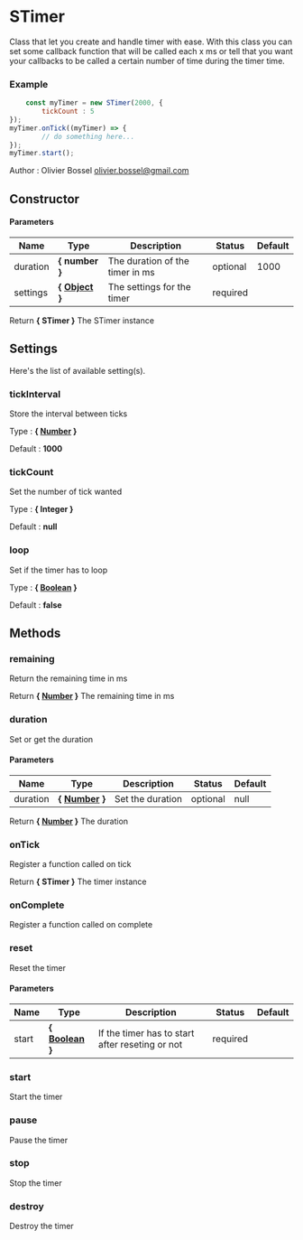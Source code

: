 # STimer

Class that let you create and handle timer with ease.
With this class you can set some callback function that will be
called each x ms or tell that you want your callbacks to be called
a certain number of time during the timer time.


### Example
```js
	const myTimer = new STimer(2000, {
		tickCount : 5
});
myTimer.onTick((myTimer) => {
		// do something here...
});
myTimer.start();
```
Author : Olivier Bossel [olivier.bossel@gmail.com](mailto:olivier.bossel@gmail.com)


## Constructor


#### Parameters
Name  |  Type  |  Description  |  Status  |  Default
------------  |  ------------  |  ------------  |  ------------  |  ------------
duration  |  **{ number }**  |  The duration of the timer in ms  |  optional  |  1000
settings  |  **{ [Object](https://developer.mozilla.org/fr/docs/Web/JavaScript/Reference/Objets_globaux/Object) }**  |  The settings for the timer  |  required  |

Return **{ STimer }** The STimer instance




## Settings

Here's the list of available setting(s).

### tickInterval

Store the interval between ticks


Type : **{ [Number](https://developer.mozilla.org/fr/docs/Web/JavaScript/Reference/Objets_globaux/Number) }**

Default : **1000**


### tickCount

Set the number of tick wanted


Type : **{ Integer }**

Default : **null**


### loop

Set if the timer has to loop


Type : **{ [Boolean](https://developer.mozilla.org/fr/docs/Web/JavaScript/Reference/Objets_globaux/Boolean) }**

Default : **false**



## Methods


### remaining

Return the remaining time in ms

Return **{ [Number](https://developer.mozilla.org/fr/docs/Web/JavaScript/Reference/Objets_globaux/Number) }** The remaining time in ms


### duration

Set or get the duration


#### Parameters
Name  |  Type  |  Description  |  Status  |  Default
------------  |  ------------  |  ------------  |  ------------  |  ------------
duration  |  **{ [Number](https://developer.mozilla.org/fr/docs/Web/JavaScript/Reference/Objets_globaux/Number) }**  |  Set the duration  |  optional  |  null

Return **{ [Number](https://developer.mozilla.org/fr/docs/Web/JavaScript/Reference/Objets_globaux/Number) }** The duration


### onTick

Register a function called on tick

Return **{ STimer }** The timer instance


### onComplete

Register a function called on complete


### reset

Reset the timer


#### Parameters
Name  |  Type  |  Description  |  Status  |  Default
------------  |  ------------  |  ------------  |  ------------  |  ------------
start  |  **{ [Boolean](https://developer.mozilla.org/fr/docs/Web/JavaScript/Reference/Objets_globaux/Boolean) }**  |  If the timer has to start after reseting or not  |  required  |


### start

Start the timer


### pause

Pause the timer


### stop

Stop the timer


### destroy

Destroy the timer